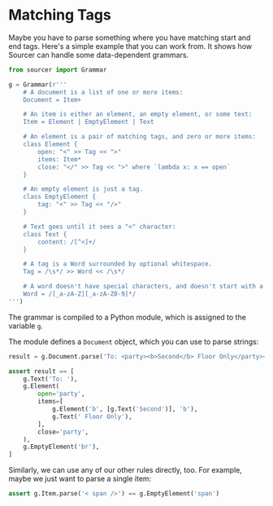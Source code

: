 
# Matching Tags

Maybe you have to parse something where you have matching start and end tags.
Here's a simple example that you can work from. It shows how Sourcer can handle
some data-dependent grammars.

<!-- SETUP -->
```python
from sourcer import Grammar

g = Grammar(r'''
    # A document is a list of one or more items:
    Document = Item+

    # An item is either an element, an empty element, or some text:
    Item = Element | EmptyElement | Text

    # An element is a pair of matching tags, and zero or more items:
    class Element {
        open: "<" >> Tag << ">"
        items: Item*
        close: "</" >> Tag << ">" where `lambda x: x == open`
    }

    # An empty element is just a tag.
    class EmptyElement {
        tag: "<" >> Tag << "/>"
    }

    # Text goes until it sees a "<" character:
    class Text {
        content: /[^<]+/
    }

    # A tag is a Word surrounded by optional whitespace.
    Tag = /\s*/ >> Word << /\s*/

    # A word doesn't have special characters, and doesn't start with a digit:
    Word = /[_a-zA-Z][_a-zA-Z0-9]*/
''')
```

The grammar is compiled to a Python module, which is assigned to the variable ``g``.

The module defines a ``Document`` object, which you can use to parse strings:

<!-- TEST -->
```python
result = g.Document.parse('To: <party><b>Second</b> Floor Only</party><br/>')

assert result == [
    g.Text('To: '),
    g.Element(
        open='party',
        items=[
            g.Element('b', [g.Text('Second')], 'b'),
            g.Text(' Floor Only'),
        ],
        close='party',
    ),
    g.EmptyElement('br'),
]
```


Similarly, we can use any of our other rules directly, too. For example, maybe
we just want to parse a single item:

<!-- TEST -->
```python
assert g.Item.parse('< span />') == g.EmptyElement('span')
```
